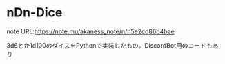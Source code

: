 # nDn-Dice  
note URL:https://note.mu/akaness_note/n/n5e2cd86b4bae  
  
3d6とか1d100のダイスをPythonで実装したもの。DiscordBot用のコードもあり
